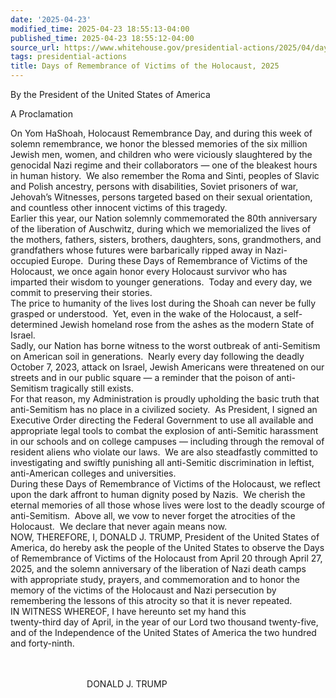```yaml
---
date: '2025-04-23'
modified_time: 2025-04-23 18:55:13-04:00
published_time: 2025-04-23 18:55:12-04:00
source_url: https://www.whitehouse.gov/presidential-actions/2025/04/days-of-remembrance-of-victims-of-the-holocaust-2025/
tags: presidential-actions
title: Days of Remembrance of Victims of the Holocaust, 2025
---
```

 
By the President of the United States of America

A Proclamation

On Yom HaShoah, Holocaust Remembrance Day, and during this week of
solemn remembrance, we honor the blessed memories of the six million
Jewish men, women, and children who were viciously slaughtered by the
genocidal Nazi regime and their collaborators — one of the bleakest
hours in human history.  We also remember the Roma and Sinti, peoples of
Slavic and Polish ancestry, persons with disabilities, Soviet prisoners
of war, Jehovah’s Witnesses, persons targeted based on their sexual
orientation, and countless other innocent victims of this tragedy.  
Earlier this year, our Nation solemnly commemorated the 80th anniversary
of the liberation of Auschwitz, during which we memorialized the lives
of the mothers, fathers, sisters, brothers, daughters, sons,
grandmothers, and grandfathers whose futures were barbarically ripped
away in Nazi-occupied Europe.  During these Days of Remembrance of
Victims of the Holocaust, we once again honor every Holocaust survivor
who has imparted their wisdom to younger generations.  Today and every
day, we commit to preserving their stories.  
The price to humanity of the lives lost during the Shoah can never be
fully grasped or understood.  Yet, even in the wake of the Holocaust, a
self-determined Jewish homeland rose from the ashes as the modern State
of Israel.  
Sadly, our Nation has borne witness to the worst outbreak of
anti-Semitism on American soil in generations.  Nearly every day
following the deadly October 7, 2023, attack on Israel, Jewish Americans
were threatened on our streets and in our public square — a reminder
that the poison of anti-Semitism tragically still exists.  
For that reason, my Administration is proudly upholding the basic truth
that anti-Semitism has no place in a civilized society.  As President, I
signed an Executive Order directing the Federal Government to use all
available and appropriate legal tools to combat the explosion of
anti-Semitic harassment in our schools and on college campuses —
including through the removal of resident aliens who violate our laws. 
We are also steadfastly committed to investigating and swiftly punishing
all anti-Semitic discrimination in leftist, anti-American colleges and
universities.  
During these Days of Remembrance of Victims of the Holocaust, we reflect
upon the dark affront to human dignity posed by Nazis.  We cherish the
eternal memories of all those whose lives were lost to the deadly
scourge of anti-Semitism.  Above all, we vow to never forget the
atrocities of the Holocaust.  We declare that never again means now.  
NOW, THEREFORE, I, DONALD J. TRUMP, President of the United States of
America, do hereby ask the people of the United States to observe the
Days of Remembrance of Victims of the Holocaust from April 20 through
April 27, 2025, and the solemn anniversary of the liberation of Nazi
death camps with appropriate study, prayers, and commemoration and to
honor the memory of the victims of the Holocaust and Nazi persecution by
remembering the lessons of this atrocity so that it is never repeated.  
IN WITNESS WHEREOF, I have hereunto set my hand this  
twenty-third day of April, in the year of our Lord
two thousand twenty-five, and of the Independence of the United States
of America the two hundred and forty-ninth.  
   
 

                               DONALD J. TRUMP
